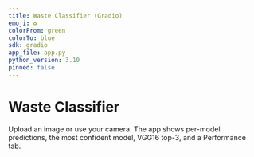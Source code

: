 ```yaml
---
title: Waste Classifier (Gradio)
emoji: ♻️
colorFrom: green
colorTo: blue
sdk: gradio
app_file: app.py
python_version: 3.10
pinned: false
---
```


# Waste Classifier

Upload an image or use your camera. The app shows per-model predictions, the most confident model, VGG16 top-3, and a Performance tab.
